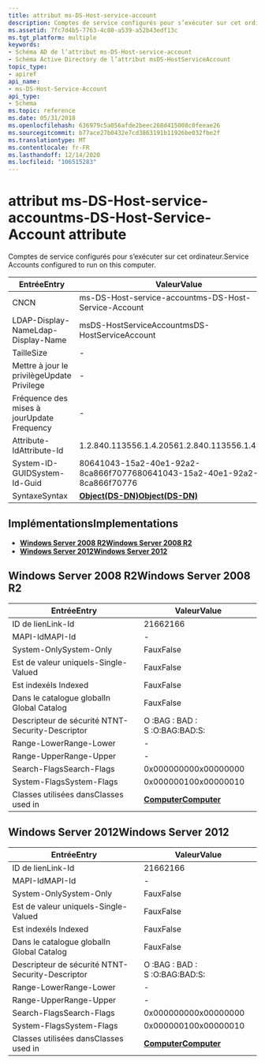 ```yaml
---
title: attribut ms-DS-Host-service-account
description: Comptes de service configurés pour s’exécuter sur cet ordinateur.
ms.assetid: 7fc7d4b5-7763-4c80-a539-a52b43edf13c
ms.tgt_platform: multiple
keywords:
- Schéma AD de l’attribut ms-DS-Host-service-account
- Schéma Active Directory de l’attribut msDS-HostServiceAccount
topic_type:
- apiref
api_name:
- ms-DS-Host-Service-Account
api_type:
- Schema
ms.topic: reference
ms.date: 05/31/2018
ms.openlocfilehash: 636979c5a056afde2beec268d415008c0feeae26
ms.sourcegitcommit: b77ace27b0432e7cd3863191b11926be032fbe2f
ms.translationtype: MT
ms.contentlocale: fr-FR
ms.lasthandoff: 12/14/2020
ms.locfileid: "106515283"
---
```

# <a name="ms-ds-host-service-account-attribute"></a><span data-ttu-id="6dad2-105">attribut ms-DS-Host-service-account</span><span class="sxs-lookup"><span data-stu-id="6dad2-105">ms-DS-Host-Service-Account attribute</span></span>

<span data-ttu-id="6dad2-106">Comptes de service configurés pour s’exécuter sur cet ordinateur.</span><span class="sxs-lookup"><span data-stu-id="6dad2-106">Service Accounts configured to run on this computer.</span></span>



| <span data-ttu-id="6dad2-107">Entrée</span><span class="sxs-lookup"><span data-stu-id="6dad2-107">Entry</span></span> | <span data-ttu-id="6dad2-108">Valeur</span><span class="sxs-lookup"><span data-stu-id="6dad2-108">Value</span></span> |
|-------------------|-----------------------------------------|
| <span data-ttu-id="6dad2-109">CN</span><span class="sxs-lookup"><span data-stu-id="6dad2-109">CN</span></span>                | <span data-ttu-id="6dad2-110">ms-DS-Host-service-account</span><span class="sxs-lookup"><span data-stu-id="6dad2-110">ms-DS-Host-Service-Account</span></span>              |
| <span data-ttu-id="6dad2-111">LDAP-Display-Name</span><span class="sxs-lookup"><span data-stu-id="6dad2-111">Ldap-Display-Name</span></span> | <span data-ttu-id="6dad2-112">msDS-HostServiceAccount</span><span class="sxs-lookup"><span data-stu-id="6dad2-112">msDS-HostServiceAccount</span></span>                 |
| <span data-ttu-id="6dad2-113">Taille</span><span class="sxs-lookup"><span data-stu-id="6dad2-113">Size</span></span>              | \-                                      |
| <span data-ttu-id="6dad2-114">Mettre à jour le privilège</span><span class="sxs-lookup"><span data-stu-id="6dad2-114">Update Privilege</span></span>  | \-                                      |
| <span data-ttu-id="6dad2-115">Fréquence des mises à jour</span><span class="sxs-lookup"><span data-stu-id="6dad2-115">Update Frequency</span></span>  | \-                                      |
| <span data-ttu-id="6dad2-116">Attribute-Id</span><span class="sxs-lookup"><span data-stu-id="6dad2-116">Attribute-Id</span></span>      | <span data-ttu-id="6dad2-117">1.2.840.113556.1.4.2056</span><span class="sxs-lookup"><span data-stu-id="6dad2-117">1.2.840.113556.1.4.2056</span></span>                 |
| <span data-ttu-id="6dad2-118">System-ID-GUID</span><span class="sxs-lookup"><span data-stu-id="6dad2-118">System-Id-Guid</span></span>    | <span data-ttu-id="6dad2-119">80641043-15a2-40e1-92a2-8ca866f70776</span><span class="sxs-lookup"><span data-stu-id="6dad2-119">80641043-15a2-40e1-92a2-8ca866f70776</span></span>    |
| <span data-ttu-id="6dad2-120">Syntaxe</span><span class="sxs-lookup"><span data-stu-id="6dad2-120">Syntax</span></span>            | [<span data-ttu-id="6dad2-121">**Object(DS-DN)**</span><span class="sxs-lookup"><span data-stu-id="6dad2-121">**Object(DS-DN)**</span></span>](s-object-ds-dn.md) |



## <a name="implementations"></a><span data-ttu-id="6dad2-122">Implémentations</span><span class="sxs-lookup"><span data-stu-id="6dad2-122">Implementations</span></span>

-   [<span data-ttu-id="6dad2-123">**Windows Server 2008 R2**</span><span class="sxs-lookup"><span data-stu-id="6dad2-123">**Windows Server 2008 R2**</span></span>](#windows-server-2008-r2)
-   [<span data-ttu-id="6dad2-124">**Windows Server 2012**</span><span class="sxs-lookup"><span data-stu-id="6dad2-124">**Windows Server 2012**</span></span>](#windows-server-2012)

## <a name="windows-server-2008-r2"></a><span data-ttu-id="6dad2-125">Windows Server 2008 R2</span><span class="sxs-lookup"><span data-stu-id="6dad2-125">Windows Server 2008 R2</span></span>



| <span data-ttu-id="6dad2-126">Entrée</span><span class="sxs-lookup"><span data-stu-id="6dad2-126">Entry</span></span> | <span data-ttu-id="6dad2-127">Valeur</span><span class="sxs-lookup"><span data-stu-id="6dad2-127">Value</span></span> |
|------------------------|-------------------------------------------|
| <span data-ttu-id="6dad2-128">ID de lien</span><span class="sxs-lookup"><span data-stu-id="6dad2-128">Link-Id</span></span>                | <span data-ttu-id="6dad2-129">2166</span><span class="sxs-lookup"><span data-stu-id="6dad2-129">2166</span></span>                                      |
| <span data-ttu-id="6dad2-130">MAPI-Id</span><span class="sxs-lookup"><span data-stu-id="6dad2-130">MAPI-Id</span></span>                | \-                                        |
| <span data-ttu-id="6dad2-131">System-Only</span><span class="sxs-lookup"><span data-stu-id="6dad2-131">System-Only</span></span>            | <span data-ttu-id="6dad2-132">Faux</span><span class="sxs-lookup"><span data-stu-id="6dad2-132">False</span></span>                                     |
| <span data-ttu-id="6dad2-133">Est de valeur unique</span><span class="sxs-lookup"><span data-stu-id="6dad2-133">Is-Single-Valued</span></span>       | <span data-ttu-id="6dad2-134">Faux</span><span class="sxs-lookup"><span data-stu-id="6dad2-134">False</span></span>                                     |
| <span data-ttu-id="6dad2-135">Est indexé</span><span class="sxs-lookup"><span data-stu-id="6dad2-135">Is Indexed</span></span>             | <span data-ttu-id="6dad2-136">Faux</span><span class="sxs-lookup"><span data-stu-id="6dad2-136">False</span></span>                                     |
| <span data-ttu-id="6dad2-137">Dans le catalogue global</span><span class="sxs-lookup"><span data-stu-id="6dad2-137">In Global Catalog</span></span>      | <span data-ttu-id="6dad2-138">Faux</span><span class="sxs-lookup"><span data-stu-id="6dad2-138">False</span></span>                                     |
| <span data-ttu-id="6dad2-139">Descripteur de sécurité NT</span><span class="sxs-lookup"><span data-stu-id="6dad2-139">NT-Security-Descriptor</span></span> | <span data-ttu-id="6dad2-140">O :BAG : BAD : S :</span><span class="sxs-lookup"><span data-stu-id="6dad2-140">O:BAG:BAD:S:</span></span>                              |
| <span data-ttu-id="6dad2-141">Range-Lower</span><span class="sxs-lookup"><span data-stu-id="6dad2-141">Range-Lower</span></span>            | \-                                        |
| <span data-ttu-id="6dad2-142">Range-Upper</span><span class="sxs-lookup"><span data-stu-id="6dad2-142">Range-Upper</span></span>            | \-                                        |
| <span data-ttu-id="6dad2-143">Search-Flags</span><span class="sxs-lookup"><span data-stu-id="6dad2-143">Search-Flags</span></span>           | <span data-ttu-id="6dad2-144">0x00000000</span><span class="sxs-lookup"><span data-stu-id="6dad2-144">0x00000000</span></span>                                |
| <span data-ttu-id="6dad2-145">System-Flags</span><span class="sxs-lookup"><span data-stu-id="6dad2-145">System-Flags</span></span>           | <span data-ttu-id="6dad2-146">0x00000010</span><span class="sxs-lookup"><span data-stu-id="6dad2-146">0x00000010</span></span>                                |
| <span data-ttu-id="6dad2-147">Classes utilisées dans</span><span class="sxs-lookup"><span data-stu-id="6dad2-147">Classes used in</span></span>        | [<span data-ttu-id="6dad2-148">**Computer**</span><span class="sxs-lookup"><span data-stu-id="6dad2-148">**Computer**</span></span>](c-computer.md)<br/> |



## <a name="windows-server-2012"></a><span data-ttu-id="6dad2-149">Windows Server 2012</span><span class="sxs-lookup"><span data-stu-id="6dad2-149">Windows Server 2012</span></span>



| <span data-ttu-id="6dad2-150">Entrée</span><span class="sxs-lookup"><span data-stu-id="6dad2-150">Entry</span></span> | <span data-ttu-id="6dad2-151">Valeur</span><span class="sxs-lookup"><span data-stu-id="6dad2-151">Value</span></span> |
|------------------------|-------------------------------------------|
| <span data-ttu-id="6dad2-152">ID de lien</span><span class="sxs-lookup"><span data-stu-id="6dad2-152">Link-Id</span></span>                | <span data-ttu-id="6dad2-153">2166</span><span class="sxs-lookup"><span data-stu-id="6dad2-153">2166</span></span>                                      |
| <span data-ttu-id="6dad2-154">MAPI-Id</span><span class="sxs-lookup"><span data-stu-id="6dad2-154">MAPI-Id</span></span>                | \-                                        |
| <span data-ttu-id="6dad2-155">System-Only</span><span class="sxs-lookup"><span data-stu-id="6dad2-155">System-Only</span></span>            | <span data-ttu-id="6dad2-156">Faux</span><span class="sxs-lookup"><span data-stu-id="6dad2-156">False</span></span>                                     |
| <span data-ttu-id="6dad2-157">Est de valeur unique</span><span class="sxs-lookup"><span data-stu-id="6dad2-157">Is-Single-Valued</span></span>       | <span data-ttu-id="6dad2-158">Faux</span><span class="sxs-lookup"><span data-stu-id="6dad2-158">False</span></span>                                     |
| <span data-ttu-id="6dad2-159">Est indexé</span><span class="sxs-lookup"><span data-stu-id="6dad2-159">Is Indexed</span></span>             | <span data-ttu-id="6dad2-160">Faux</span><span class="sxs-lookup"><span data-stu-id="6dad2-160">False</span></span>                                     |
| <span data-ttu-id="6dad2-161">Dans le catalogue global</span><span class="sxs-lookup"><span data-stu-id="6dad2-161">In Global Catalog</span></span>      | <span data-ttu-id="6dad2-162">Faux</span><span class="sxs-lookup"><span data-stu-id="6dad2-162">False</span></span>                                     |
| <span data-ttu-id="6dad2-163">Descripteur de sécurité NT</span><span class="sxs-lookup"><span data-stu-id="6dad2-163">NT-Security-Descriptor</span></span> | <span data-ttu-id="6dad2-164">O :BAG : BAD : S :</span><span class="sxs-lookup"><span data-stu-id="6dad2-164">O:BAG:BAD:S:</span></span>                              |
| <span data-ttu-id="6dad2-165">Range-Lower</span><span class="sxs-lookup"><span data-stu-id="6dad2-165">Range-Lower</span></span>            | \-                                        |
| <span data-ttu-id="6dad2-166">Range-Upper</span><span class="sxs-lookup"><span data-stu-id="6dad2-166">Range-Upper</span></span>            | \-                                        |
| <span data-ttu-id="6dad2-167">Search-Flags</span><span class="sxs-lookup"><span data-stu-id="6dad2-167">Search-Flags</span></span>           | <span data-ttu-id="6dad2-168">0x00000000</span><span class="sxs-lookup"><span data-stu-id="6dad2-168">0x00000000</span></span>                                |
| <span data-ttu-id="6dad2-169">System-Flags</span><span class="sxs-lookup"><span data-stu-id="6dad2-169">System-Flags</span></span>           | <span data-ttu-id="6dad2-170">0x00000010</span><span class="sxs-lookup"><span data-stu-id="6dad2-170">0x00000010</span></span>                                |
| <span data-ttu-id="6dad2-171">Classes utilisées dans</span><span class="sxs-lookup"><span data-stu-id="6dad2-171">Classes used in</span></span>        | [<span data-ttu-id="6dad2-172">**Computer**</span><span class="sxs-lookup"><span data-stu-id="6dad2-172">**Computer**</span></span>](c-computer.md)<br/> |



 

 





